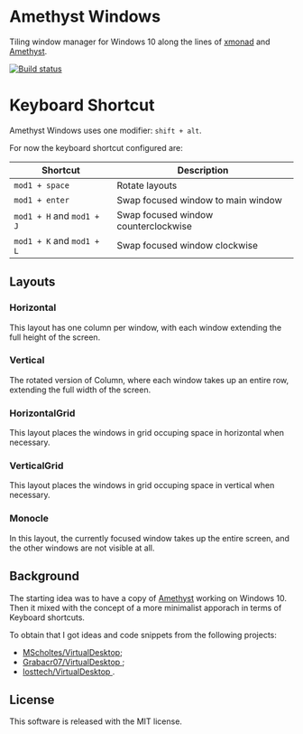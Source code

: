 # Amethyst Windows

Tiling window manager for Windows 10 along the lines of [xmonad](https://xmonad.org/) and [Amethyst](https://ianyh.com/amethyst/).

[![Build status](https://build.appcenter.ms/v0.1/apps/8ec48c76-c96e-470c-88e2-b8e660f5dc44/branches/master/badge)](https://appcenter.ms)

# Keyboard Shortcut

Amethyst Windows uses one modifier: `shift + alt`.

For now the keyboard shortcut configured are:

| Shortcut                  | Description                          |
|---------------------------|--------------------------------------|
| `mod1 + space`            | Rotate layouts                       |
| `mod1 + enter`            | Swap focused window to main window   |
| `mod1 + H` and `mod1 + J` | Swap focused window counterclockwise |
| `mod1 + K` and `mod1 + L` | Swap focused window clockwise        |

## Layouts

### Horizontal
This layout has one column per window, with each window extending the full height of the screen.

### Vertical
The rotated version of Column, where each window takes up an entire row, extending the full width of the screen.

### HorizontalGrid
This layout places the windows in grid occuping space in horizontal when necessary.

### VerticalGrid
This layout places the windows in grid occuping space in vertical when necessary.

### Monocle
In this layout, the currently focused window takes up the entire screen, and the other windows are not visible at all.


## Background

The starting idea was to have a copy of [Amethyst](https://ianyh.com/amethyst/) working on Windows 10. Then it mixed with the concept of a more minimalist apporach in terms of Keyboard shortcuts.

To obtain that I got ideas and code snippets from the following projects:
- [MScholtes/VirtualDesktop](https://github.com/MScholtes/VirtualDesktop);
- [Grabacr07/VirtualDesktop ](https://github.com/Grabacr07/VirtualDesktop);
- [losttech/VirtualDesktop ](https://github.com/losttech/VirtualDesktop).

## License

This software is released with the MIT license.